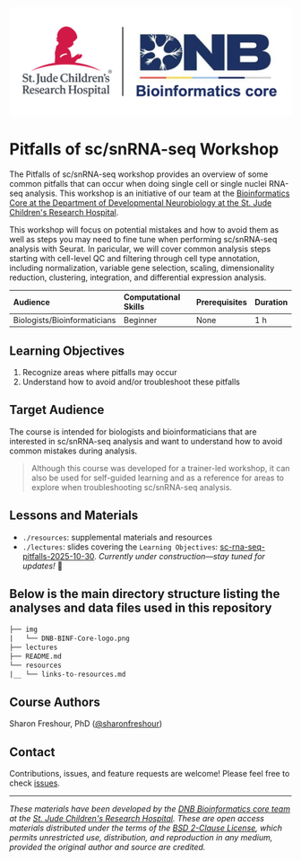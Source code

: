 <p align="center">
  <img src="img/DNB-BINF-Core-logo.png" alt="DNB-BINF-Core-logo" width="560px" />
</p>



# Pitfalls of sc/snRNA-seq Workshop

The Pitfalls of sc/snRNA-seq workshop provides an overview of some common pitfalls that can occur when doing single cell or single nuclei RNA-seq analysis. This workshop is an initiative of our team at the [Bioinformatics Core at the Department of Developmental Neurobiology at the St. Jude Children's Research Hospital](https://www.stjude.org/research/departments/developmental-neurobiology/shared-resources/bioinformatic-core.html).

This workshop will focus on potential mistakes and how to avoid them as well as steps you may need to fine tune when performing sc/snRNA-seq analysis with Seurat. In paricular, we will cover common analysis steps starting with cell-level QC and filtering through cell type annotation, including normalization, variable gene selection, scaling, dimensionality reduction, clustering, integration, and differential expression analysis.



| Audience | Computational Skills | Prerequisites | Duration |
:----------|:----------|:----------|:----------|
| Biologists/Bioinformaticians | Beginner | None | 1 h|


## Learning Objectives

1. Recognize areas where pitfalls may occur
2. Understand how to avoid and/or troubleshoot these pitfalls


## Target Audience

The course is intended for biologists and bioinformaticians that are interested in sc/snRNA-seq analysis and want to understand how to avoid common mistakes during analysis. 


> Although this course was developed for a trainer-led workshop, it can also be used for self-guided learning and as a reference for areas to explore when troubleshooting sc/snRNA-seq analysis.


## Lessons and Materials 

* `./resources`: supplemental materials and resources
* `./lectures`: slides covering the `Learning Objectives`: [sc-rna-seq-pitfalls-2025-10-30](https://github.com/stjude-dnb-binfcore/trainings/tree/main/courses/sc-rna-seq-pitfalls/lectures). _Currently under construction—stay tuned for updates!_ 🚧

 
## Below is the main directory structure listing the analyses and data files used in this repository

```
├── img
|   └── DNB-BINF-Core-logo.png
├── lectures
├── README.md
└── resources
|__ └── links-to-resources.md
```

## Course Authors

Sharon Freshour, PhD ([@sharonfreshour](https://github.com/sharonfreshour))

## Contact

Contributions, issues, and feature requests are welcome! Please feel free to check [issues](https://github.com/stjude-dnb-binfcore/trainings/issues).

---

*These materials have been developed by the [DNB Bioinformatics core team](https://www.stjude.org/research/departments/developmental-neurobiology/shared-resources/bioinformatic-core.html) at the [St. Jude Children's Research Hospital](https://www.stjude.org/). These are open access materials distributed under the terms of the [BSD 2-Clause License](https://opensource.org/license/bsd-2-clause), which permits unrestricted use, distribution, and reproduction in any medium, provided the original author and source are credited.*